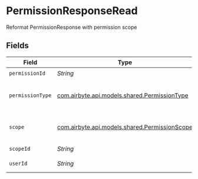 # PermissionResponseRead

Reformat PermissionResponse with permission scope


## Fields

| Field                                                                                   | Type                                                                                    | Required                                                                                | Description                                                                             |
| --------------------------------------------------------------------------------------- | --------------------------------------------------------------------------------------- | --------------------------------------------------------------------------------------- | --------------------------------------------------------------------------------------- |
| `permissionId`                                                                          | *String*                                                                                | :heavy_check_mark:                                                                      | N/A                                                                                     |
| `permissionType`                                                                        | [com.airbyte.api.models.shared.PermissionType](../../models/shared/PermissionType.md)   | :heavy_check_mark:                                                                      | Describes what actions/endpoints the permission entitles to                             |
| `scope`                                                                                 | [com.airbyte.api.models.shared.PermissionScope](../../models/shared/PermissionScope.md) | :heavy_check_mark:                                                                      | Scope of a single permission, e.g. workspace, organization                              |
| `scopeId`                                                                               | *String*                                                                                | :heavy_check_mark:                                                                      | N/A                                                                                     |
| `userId`                                                                                | *String*                                                                                | :heavy_check_mark:                                                                      | Internal Airbyte user ID                                                                |